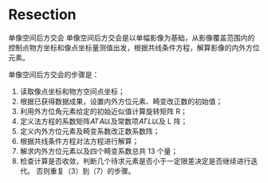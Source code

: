 # Resection
单像空间后方交会
单像空间后方交会是以单幅影像为基础，从影像覆盖范围内的控制点物方坐标和像点坐标量测值出发，根据共线条件方程，解算影像的内外方位元素。 

单像空间后方交会的步骤是：
1. 读取像点坐标和物方空间点坐标；
2. 根据已获得数据成果，设置内外方位元素、畸变改正数的初始值；
3. 利用外方位角元素给定的初始近似值计算旋转矩阵 R；
4. 定义法方程的系数矩阵𝐴𝑇𝐴以及常数项𝐴𝑇𝐿以及 L 阵；
5. 定义内外方位元素及畸变系数改正数系数阵；
6. 根据共线条件方程对法方程进行解算；
7. 解求内外方位元素以及四个畸变系数总共 13 个量；
8. 检查计算是否收敛，判断几个待求元素是否小于一定限差决定是否继续进行迭代。 否则重复（3）到（7）的步骤。 
